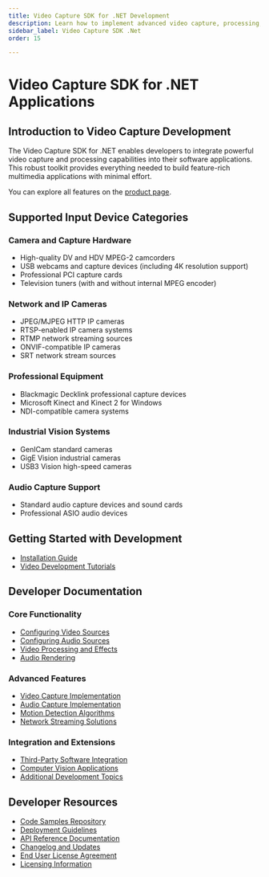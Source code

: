 ```yaml
---
title: Video Capture SDK for .NET Development
description: Learn how to implement advanced video capture, processing, and streaming capabilities in your .NET applications. Complete developer guide with tutorials, code examples, and integration tips for building powerful multimedia applications.
sidebar_label: Video Capture SDK .Net
order: 15

---
```


# Video Capture SDK for .NET Applications

## Introduction to Video Capture Development

The Video Capture SDK for .NET enables developers to integrate powerful video capture and processing capabilities into their software applications. This robust toolkit provides everything needed to build feature-rich multimedia applications with minimal effort.

You can explore all features on the [product page](https://www.visioforge.com/video-capture-sdk-net).

## Supported Input Device Categories

### Camera and Capture Hardware

* High-quality DV and HDV MPEG-2 camcorders
* USB webcams and capture devices (including 4K resolution support)
* Professional PCI capture cards
* Television tuners (with and without internal MPEG encoder)

### Network and IP Cameras

* JPEG/MJPEG HTTP IP cameras
* RTSP-enabled IP camera systems
* RTMP network streaming sources
* ONVIF-compatible IP cameras
* SRT network stream sources

### Professional Equipment

* Blackmagic Decklink professional capture devices
* Microsoft Kinect and Kinect 2 for Windows
* NDI-compatible camera systems

### Industrial Vision Systems

* GenICam standard cameras
* GigE Vision industrial cameras
* USB3 Vision high-speed cameras

### Audio Capture Support

* Standard audio capture devices and sound cards
* Professional ASIO audio devices

## Getting Started with Development

* [Installation Guide](../install/index.md)
* [Video Development Tutorials](video-tutorials/index.md)

## Developer Documentation

### Core Functionality

* [Configuring Video Sources](video-sources/index.md)
* [Configuring Audio Sources](audio-sources/index.md)
* [Video Processing and Effects](video-processing/index.md)
* [Audio Rendering](audio-rendering/index.md)

### Advanced Features

* [Video Capture Implementation](video-capture/index.md)
* [Audio Capture Implementation](audio-capture/index.md)
* [Motion Detection Algorithms](motion-detection/index.md)
* [Network Streaming Solutions](network-streaming/index.md)

### Integration and Extensions

* [Third-Party Software Integration](3rd-party-software/index.md)
* [Computer Vision Applications](computer-vision/index.md)
* [Additional Development Topics](guides/index.md)

## Developer Resources

* [Code Samples Repository](https://github.com/visioforge/.Net-SDK-s-samples/)
* [Deployment Guidelines](deployment.md)
* [API Reference Documentation](https://api.visioforge.com/dotnet/api/index.html)
* [Changelog and Updates](../changelog.md)
* [End User License Agreement](../../eula.md)
* [Licensing Information](../../licensing.md)
